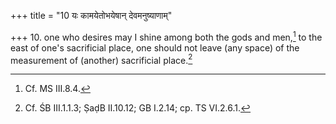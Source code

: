 +++
title = "10 यः कामयेतोभयेषान् देवमनुष्याणाम्"

+++
10. one who desires may I shine among both the gods and men,[^1] to the east of one's sacrificial place, one should not leave (any space) of the measurement of (another) sacrificial place.[^2]   


[^1]: Cf. MS III.8.4.  

[^2]: Cf. ŚB III.1.1.3; ṢaḍB II.10.12; GB I.2.14; cp. TS VI.2.6.1. 

